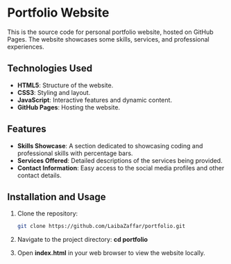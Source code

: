 # Portfolio Website

This is the source code for personal portfolio website, hosted on GitHub Pages. The website showcases some skills, services, and professional experiences.

## Technologies Used

- **HTML5**: Structure of the website.
- **CSS3**: Styling and layout.
- **JavaScript**: Interactive features and dynamic content.
- **GitHub Pages**: Hosting the website.

## Features
- **Skills Showcase**: A section dedicated to showcasing coding and professional skills with percentage bars.
- **Services Offered**: Detailed descriptions of the services being provided.
- **Contact Information**: Easy access to the social media profiles and other contact details.

## Installation and Usage

1. Clone the repository:
   ```bash
   git clone https://github.com/LaibaZaffar/portfolio.git

2. Navigate to the project directory:
   **cd portfolio**
   
3. Open **index.html** in your web browser to view the website locally.



